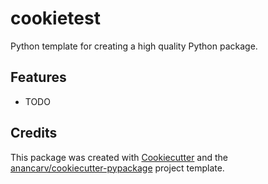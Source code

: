 # cookietest

Python template for creating a high quality Python package.


## Features

* TODO

## Credits

This package was created with [Cookiecutter](https://github.com/audreyr/cookiecutter) and the [anancarv/cookiecutter-pypackage](https://github.com/anancarv/cookiecutter-pypackage) project template.
